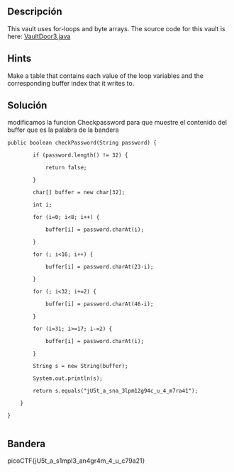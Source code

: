 ## Descripción 

This vault uses for-loops and byte arrays. The source code for this vault is here: [VaultDoor3.java](https://jupiter.challenges.picoctf.org/static/a4018cec1446761cb2e8cce05db925fa/VaultDoor3.java)

## Hints
Make a table that contains each value of the loop variables and the corresponding buffer index that it writes to.
## Solución
modificamos la funcion Checkpassword para que muestre el contenido del buffer que es la palabra de la bandera 
```
public boolean checkPassword(String password) {

        if (password.length() != 32) {

            return false;

        }

        char[] buffer = new char[32];

        int i;

        for (i=0; i<8; i++) {

            buffer[i] = password.charAt(i);

        }

        for (; i<16; i++) {

            buffer[i] = password.charAt(23-i);

        }

        for (; i<32; i+=2) {

            buffer[i] = password.charAt(46-i);

        }

        for (i=31; i>=17; i-=2) {

            buffer[i] = password.charAt(i);

        }

        String s = new String(buffer);

        System.out.println(s);

        return s.equals("jU5t_a_sna_3lpm12g94c_u_4_m7ra41");

    }

}


```


## Bandera
picoCTF{jU5t_a_s1mpl3_an4gr4m_4_u_c79a21} 